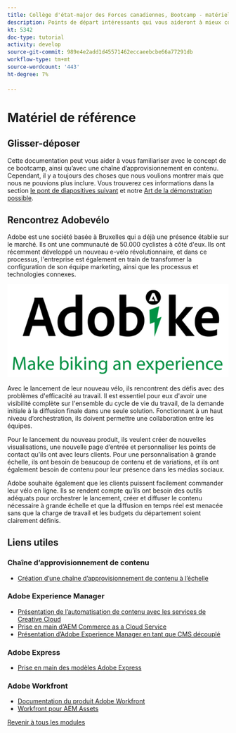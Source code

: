 ```yaml
---
title: Collège d'état-major des Forces canadiennes, Bootcamp - matériel de référence
description: Points de départ intéressants qui vous aideront à mieux comprendre les sujets abordés dans ce bootcamp.
kt: 5342
doc-type: tutorial
activity: develop
source-git-commit: 989e4e2add1d45571462eccaeebcbe66a77291db
workflow-type: tm+mt
source-wordcount: '443'
ht-degree: 7%

---
```


# Matériel de référence

## Glisser-déposer

Cette documentation peut vous aider à vous familiariser avec le concept de ce bootcamp, ainsi qu’avec une chaîne d’approvisionnement en contenu. Cependant, il y a toujours des choses que nous voulions montrer mais que nous ne pouvions plus inclure. Vous trouverez ces informations dans la section [le pont de diapositives suivant](https://adobe.sharepoint.com/:p:/r/sites/SWEnterpriseMarketingTeam/Shared%20Documents/Bootcamps/Content%20Supply%20Chain%20Bootcamp/Experience%20Makers%20Content%20Supply%20Chain%20Slide%20Deck.pptx?d=w1a3787d39c3a43ab941cfd0069f8383a&amp;csf=1&amp;web=1&amp;e=57aFUU) et notre [Art de la démonstration possible](https://xd.adobe.com/view/45ea642f-69fb-4bbe-bba6-6915a3709a6d-10b9/?fullscreen).

## Rencontrez Adobevélo

Adobe est une société basée à Bruxelles qui a déjà une présence établie sur le marché. Ils ont une communauté de 50.000 cyclistes à côté d&#39;eux. Ils ont récemment développé un nouveau e-vélo révolutionnaire, et dans ce processus, l&#39;entreprise est également en train de transformer la configuration de son équipe marketing, ainsi que les processus et technologies connexes.

![Adobe](./images/adobike-logo.png)

Avec le lancement de leur nouveau vélo, ils rencontrent des défis avec des problèmes d&#39;efficacité au travail. Il est essentiel pour eux d&#39;avoir une visibilité complète sur l&#39;ensemble du cycle de vie du travail, de la demande initiale à la diffusion finale dans une seule solution. Fonctionnant à un haut niveau d’orchestration, ils doivent permettre une collaboration entre les équipes.

Pour le lancement du nouveau produit, ils veulent créer de nouvelles visualisations, une nouvelle page d’entrée et personnaliser les points de contact qu’ils ont avec leurs clients. Pour une personnalisation à grande échelle, ils ont besoin de beaucoup de contenu et de variations, et ils ont également besoin de contenu pour leur présence dans les médias sociaux.

Adobe souhaite également que les clients puissent facilement commander leur vélo en ligne. Ils se rendent compte qu’ils ont besoin des outils adéquats pour orchestrer le lancement, créer et diffuser le contenu nécessaire à grande échelle et que la diffusion en temps réel est menacée sans que la charge de travail et les budgets du département soient clairement définis.


## Liens utiles

### Chaîne d’approvisionnement de contenu

- [Création d’une chaîne d’approvisionnement de contenu à l’échelle](https://business.adobe.com/resources/webinars/building-a-content-supply-chain-that-scales.html)

### Adobe Experience Manager

- [Présentation de l’automatisation de contenu avec les services de Creative Cloud](https://experienceleague.adobe.com/docs/experience-manager-learn/assets/content-automation/overview.html?lang=en)
- [Prise en main d’AEM Commerce as a Cloud Service](https://experienceleague.adobe.com/docs/experience-manager-cloud-service/content/content-and-commerce/storefront/getting-started.html)
- [Présentation d’Adobe Experience Manager en tant que CMS découplé](https://experienceleague.adobe.com/docs/experience-manager-cloud-service/content/headless/introduction.html?lang=en)

### Adobe Express

- [Prise en main des modèles Adobe Express](https://helpx.adobe.com/express/using/work-with-templates.html)

### Adobe Workfront

- [Documentation du produit Adobe Workfront](https://experienceleague.adobe.com/docs/workfront/using/home.html?lang=en)
- [Workfront pour AEM Assets](https://exchange.adobe.com/apps/ec/101385/workfront-for-aem-assets)


[Revenir à tous les modules](./overview.md)
